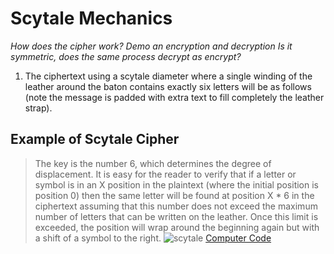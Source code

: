 # Scytale Mechanics 
*How does the cipher work? Demo an encryption and decryption Is it symmetric, does the same process decrypt as encrypt?*
   
   1. The ciphertext using a scytale diameter where a single winding of the leather around the baton contains exactly six letters will be as follows (note the message is padded with extra text to fill completely the leather strap).
   
   ## Example of Scytale Cipher
   
   > The key is the number 6, which determines the degree of displacement. It is easy for the reader to verify that if a letter or symbol is in an X position in the plaintext (where the initial position is position 0) then the same letter will be found at position X * 6 in the ciphertext assuming that this number does not exceed the maximum number of letters that can be written on the leather. Once this limit is exceeded, the position will wrap around the beginning again but with a shift of a symbol to the right.
![scytale](https://encrypted-tbn0.gstatic.com/images?q=tbn:ANd9GcS9JMUttegKvG2mkcFr-rWOArLvKObzWdb3FryvcpBBea6luN3f:x-raw-image:///94847ef4a7e29223cf640e3f43b30c4cb5f5b5705f6b77c88568e7a82eb03121&usqp=CAU)
[Computer Code](scytale_math_analysis.md)
